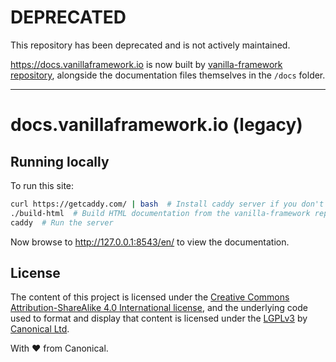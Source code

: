 # DEPRECATED

This repository has been deprecated and is not actively maintained.

https://docs.vanillaframework.io is now built by [vanilla-framework repository](https://github.com/vanilla-framework/vanilla-framework), alongside the documentation files themselves in the `/docs` folder.

-----

# docs.vanillaframework.io (legacy)
## Running locally

To run this site:

``` bash
curl https://getcaddy.com/ | bash  # Install caddy server if you don't have it
./build-html  # Build HTML documentation from the vanilla-framework repository
caddy  # Run the server
```

Now browse to <http://127.0.0.1:8543/en/> to view the documentation.

License
---

The content of this project is licensed under the [Creative Commons Attribution-ShareAlike 4.0 International license](https://creativecommons.org/licenses/by-sa/4.0/), and the underlying code used to format and display that content is licensed under the [LGPLv3](http://opensource.org/licenses/lgpl-3.0.html) by [Canonical Ltd](http://www.canonical.com/).

With ♥ from Canonical.
